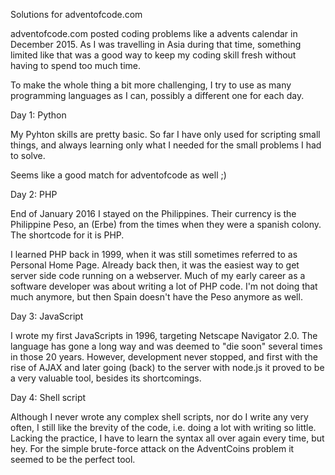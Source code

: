 Solutions for adventofcode.com

adventofcode.com posted coding problems like a advents calendar in December 2015. As I was travelling in Asia
during that time, something limited like that was a good way to keep my coding skill fresh without
having to spend too much time.

To make the whole thing a bit more challenging, I try to use as many programming languages as I can,
possibly a different one for each day.

Day 1: Python

My Pyhton skills are pretty basic. So far I have only used for scripting small things, and always
learning only what I needed for the small problems I had to solve.

Seems like a good match for adventofcode as well ;)

Day 2: PHP

End of January 2016 I stayed on the Philippines. Their currency is the Philippine Peso, an (Erbe)
from the times when they were a spanish colony. The shortcode for it is PHP.

I learned PHP back in 1999, when it was still sometimes referred to as Personal Home Page. Already back
then, it was the easiest way to get server side code running on a webserver. Much of my early career
as a software developer was about writing a lot of PHP code. I'm not doing that much anymore, but
then Spain doesn't have the Peso anymore as well.

Day 3: JavaScript

I wrote my first JavaScripts in 1996, targeting Netscape Navigator 2.0. The language has gone a long
way and was deemed to "die soon" several times in those 20 years. However, development never stopped,
and first with the rise of AJAX and later going (back) to the server with node.js it proved to be
a very valuable tool, besides its shortcomings.

Day 4: Shell script

Although I never wrote any complex shell scripts, nor do I write any very often, I still like the
brevity of the code, i.e. doing a lot with writing so little. Lacking the practice, I have to
learn the syntax all over again every time, but hey. For the simple brute-force attack on the
AdventCoins problem it seemed to be the perfect tool.

